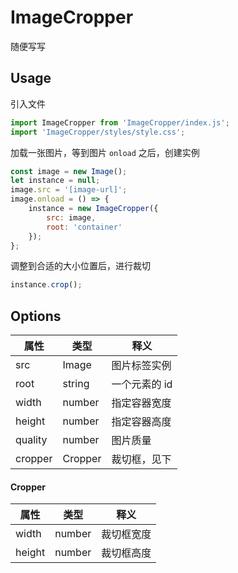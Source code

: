 
# ImageCropper

随便写写

## Usage

引入文件
```javascript
import ImageCropper from 'ImageCropper/index.js';
import 'ImageCropper/styles/style.css';
```

加载一张图片，等到图片 `onload` 之后，创建实例
```javascript
const image = new Image();
let instance = null;
image.src = '[image-url]';
image.onload = () => {
    instance = new ImageCropper({
        src: image,
        root: 'container'
    });
};
```

调整到合适的大小位置后，进行裁切
```javascript
instance.crop();
```

## Options

| 属性      | 类型     | 释义       |
|---------|--------|----------|
| src     | Image  | 图片标签实例   |
| root    | string | 一个元素的 id |
| width   | number | 指定容器宽度   |
| height  | number | 指定容器高度   |
| quality | number | 图片质量     |
| cropper | Cropper | 裁切框，见下   |

#### Cropper

| 属性     | 类型     | 释义    |
|--------|--------|-------|
| width  | number | 裁切框宽度 |
| height | number | 裁切框高度 |
